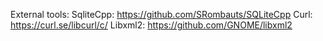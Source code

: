 External tools:
  SqliteCpp: https://github.com/SRombauts/SQLiteCpp
  Curl: https://curl.se/libcurl/c/
  Libxml2: https://github.com/GNOME/libxml2
